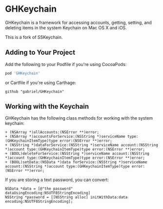 # GHKeychain

GHKeychain is a framework for accessing accounts, getting, setting, and deleting items in the system Keychain on Mac OS X and iOS.

This is a fork of SSKeychain.

## Adding to Your Project

Add the following to your Podfile if you're using CocoaPods:

``` ruby
pod 'GHKeychain'
```

or Cartfile if you're using Carthage:

```
github "gabriel/GHKeychain"
```

## Working with the Keychain

GHKeychain has the following class methods for working with the system keychain:

```objc
+ (NSArray *)allAccounts:(NSError **)error;
+ (NSArray *)accountsForService:(NSString *)serviceName type:(GHKeychainItemType)type error:(NSError **)error;
+ (NSString *)dataForService:(NSString *)serviceName account:(NSString *)account type:(GHKeychainItemType)type error:(NSError **)error;
+ (BOOL)deleteForService:(NSString *)serviceName account:(NSString *)account type:(GHKeychainItemType)type error:(NSError **)error;
+ (BOOL)setData:(NSData *)data forService:(NSString *)serviceName account:(NSString *)account type:(GHKeychainItemType)type error:(NSError **)error;
```

If you are storing a text password, you can convert:

```objc
NSData *data = [@"the password" dataUsingEncoding:NSUTF8StringEncoding]
NSString *password = [[NSString alloc] initWithData:data encoding:NSUTF8StringEncoding];
```
